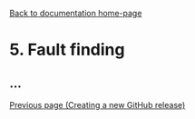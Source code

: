 [Back to documentation home-page](https://github.com/HAPiWEC/HAPiGYM_docs/blob/main/README.md)

# 5. Fault finding

## ...


[Previous page (Creating a new GitHub release)](https://github.com/HAPiWEC/HAPiGYM_docs/blob/main/Pages/Developer-instructions/4-Creating-a-new-GitHub-release.md)

